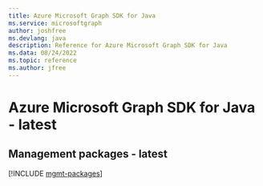 ```yaml
---
title: Azure Microsoft Graph SDK for Java
ms.service: microsoftgraph
author: joshfree
ms.devlang: java
description: Reference for Azure Microsoft Graph SDK for Java
ms.data: 08/24/2022
ms.topic: reference
ms.author: jfree
---
```

# Azure Microsoft Graph SDK for Java - latest

## Management packages - latest
[!INCLUDE [mgmt-packages](microsoft-graph-mgmt-index.md)]
